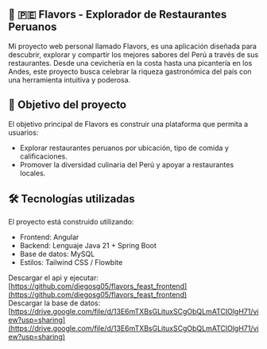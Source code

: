 ## 🌄 🇵🇪 Flavors - Explorador de Restaurantes Peruanos
Mi proyecto web personal llamado Flavors, es una aplicación diseñada para descubrir, explorar y compartir los mejores sabores del Perú a través de sus restaurantes. Desde una cevichería en la costa hasta una picantería en los Andes, este proyecto busca celebrar la riqueza gastronómica del país con una herramienta intuitiva y poderosa.

## 📌 Objetivo del proyecto
El objetivo principal de Flavors es construir una plataforma que permita a usuarios:

- Explorar restaurantes peruanos por ubicación, tipo de comida y calificaciones.
- Promover la diversidad culinaria del Perú y apoyar a restaurantes locales.

## 🛠️ Tecnologías utilizadas
El proyecto está construido utilizando:

- Frontend: Angular
- Backend: Lenguaje Java 21 + Spring Boot
- Base de datos: MySQL
- Estilos: Tailwind CSS / Flowbite

Descargar el api y ejecutar: [https://github.com/diegosg05/flavors_feast_frontend](https://github.com/diegosg05/flavors_feast_frontend)<br>
Descargar la base de datos: [https://drive.google.com/file/d/13E6mTXBsGLituxSCgObQLmATCIOlgH71/view?usp=sharing](https://drive.google.com/file/d/13E6mTXBsGLituxSCgObQLmATCIOlgH71/view?usp=sharing)
